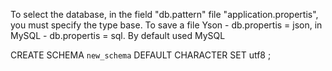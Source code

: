 To select the database, in the field "db.pattern" file "application.propertis", you must specify the type base.
To save a file Yson - db.propertis = json, in MySQL - db.propertis = sql.
By default used MySQL

CREATE SCHEMA `new_schema` DEFAULT CHARACTER SET utf8 ;

